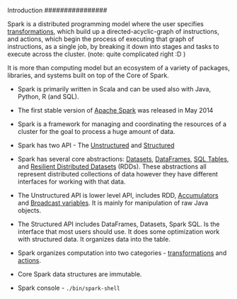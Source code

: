 Introduction
################

Spark is a distributed programming model where the user specifies [transformations](), which build up a directed-acyclic-graph of instructions, and actions, which begin the process of executing that graph of instructions, as a single job, by breaking it down into stages and tasks to execute across the cluster. (note: quite complicated right :D )

It is more than computing model but an ecosystem of a variety of packages, libraries, and systems built on top of the Core of Spark.

- Spark is primarily written in Scala and can be used also with Java, Python, R (and SQL).
- The first stable version of [Apache Spark](https://spark.apache.org/) was released in May 2014
- Spark is a framework for managing and coordinating the resources of a cluster for the goal to process a huge amount of data.
- Spark has two API - The [Unstructured]() and [Structured]()
- Spark has several core abstractions: [Datasets](), [DataFrames](), [SQL Tables](), and [Resilient Distributed Datasets]() (RDDs). These abstractions all represent distributed collections of data however they have different interfaces for working with that data.

- The Unstructured API is lower level API, includes RDD, [Accumulators]() and [Broadcast variables](). It is mainly for manipulation of raw Java objects.
- The Structured API includes DataFrames, Datasets, Spark SQL. Is the interface that most users should use. It does some optimization work with structured data. It organizes data into the table.
- Spark organizes computation into two categories - [transformations]() and [actions]().
- Core Spark data structures are immutable.
- Spark console - `./bin/spark-shell`
